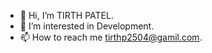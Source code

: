 - 👋 Hi, I’m TIRTH PATEL.
- 👀 I’m interested in Development.
- 📫 How to reach me tirthp2504@gamil.com.

<!---
TIRTH-25/TIRTH-25 is a ✨ special ✨ repository because its `README.md` (this file) appears on your GitHub profile.
You can click the Preview link to take a look at your changes.
--->
